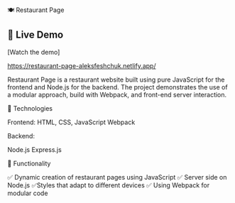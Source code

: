 🍽 Restaurant Page 

## 🚀 Live Demo 

[Watch the demo]

https://restaurant-page-aleksfeshchuk.netlify.app/


Restaurant Page is a restaurant website built using pure JavaScript for the frontend and Node.js for the backend. The project demonstrates the use of a modular approach, build with Webpack, and front-end server interaction.

🚀 Technologies

Frontend:
HTML, CSS, JavaScript
Webpack

Backend:

Node.js
Express.js

📌 Functionality

✅ Dynamic creation of restaurant pages using JavaScript
✅ Server side on Node.js
✅Styles that adapt to different devices
✅ Using Webpack for modular code

